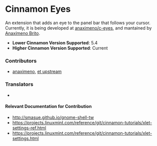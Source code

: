 # Cinnamon Eyes

An extension that adds an eye to the panel bar that follows your cursor.
Currently, it is being developed at [anaximeno/c-eyes](https://github.com/anaximeno/c-eyes),
and mantained by [Anaxímeno Brito](https://github.com/anaximeno).

- **Lower Cinnamon Version Supported**: 5.4
- **Higher Cinnamon Version Supported**: Current

### Contributors

<!-- NOTE: If you did contribute to this applet, you can add your github username as a link to you profile address (optional) in the list bellow. Please add your name before the last one `et upstream`. -->

- [anaximeno](https://github.com/anaximeno), [et upstream](https://github.com/alexeylovchikov/eye-extended-shell-extension/graphs/contributors)


### Translators

<!-- NOTE: If you did help translating this applet, you can add your github username as a link to you profile address (optional) in the list bellow. -->

- 


#### Relevant Documentation for Contribution

* http://smasue.github.io/gnome-shell-tw
* https://projects.linuxmint.com/reference/git/cinnamon-tutorials/xlet-settings-ref.html
* https://projects.linuxmint.com/reference/git/cinnamon-tutorials/xlet-settings.html

